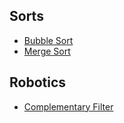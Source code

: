 ## Sorts
 * [Bubble Sort](https://github.com/TheAlgorithms/Haskell/blob/master/sorts/bubbleSort.hs)
 * [Merge Sort](https://github.com/TheAlgorithms/Haskell/blob/master/sorts/mergeSort.hs)

## Robotics
 * [Complementary Filter](https://github.com/TheAlgorithms/Haskell/blob/master/robotics/ComplementaryFilter/compFilt.hs)